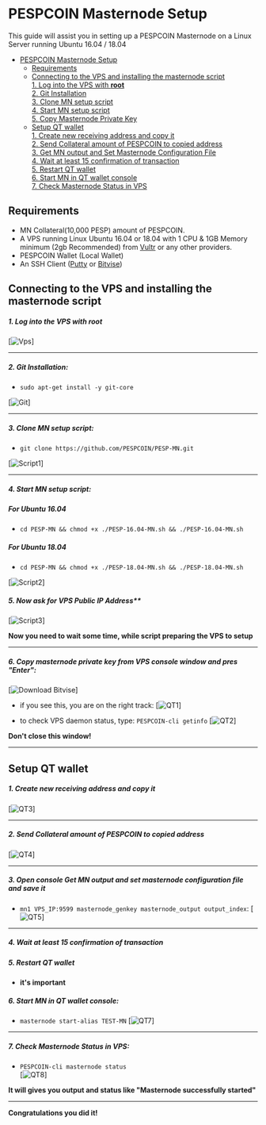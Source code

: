 # PESPCOIN Masternode Setup 
This guide will assist you in setting up a PESPCOIN Masternode on a Linux Server running Ubuntu 16.04 / 18.04

- [PESPCOIN Masternode Setup](#pespcoin-masternode-setup)  
  	* [Requirements](#requirements) 
  * [Connecting to the VPS and installing the masternode script](#Connecting-to-the-VPS-and-installing-the-masternode-script)  
         [1. Log into the VPS with **root**](#1-log-into-the-vps-with-root)  
         [2. Git Installation](#2-git-installation)  
         [3. Clone MN setup script](#3-clone-mn-setup-script)  
         [4. Start MN setup script](#4-start-mn-setup-script)  
         [5. Copy Masternode Private Key](#5-copy-masternode-private-key-from-vps-console-window-and-pres-enter)
  * [Setup QT wallet](#setup-qt-wallet)  
         [1. Create new receiving address and copy it](#1-create-new-receiving-address-and-copy-it)  
	 [2. Send Collateral amount of PESPCOIN to copied address](#2-send-collateral-amount-of-pespcoin-to-copied-address)  
	 [3. Get MN output and Set Masternode Configuration File](#3-open-console-get-mn-output-and-set-masternode-configuration-file-and-save-it)  
	 [4. Wait at least 15 confirmation of transaction](#4-wait-at-least-15-confirmation-of-transaction)  
         [5. Restart QT wallet](#5-restart-qt-wallet)  
         [6. Start MN in QT wallet console](#6-start-mn-in-qt-wallet-console)  
	 [7. Check Masternode Status in VPS](#7-check-masternode-status-in-vps)  

## Requirements
- MN Collateral(10,000 PESP) amount of PESPCOIN.
- A VPS running Linux Ubuntu 16.04 or 18.04 with 1 CPU & 1GB Memory minimum (2gb Recommended) from [Vultr](https://www.vultr.com/?ref=8622028) or any other providers.
- PESPCOIN Wallet (Local Wallet)
- An SSH Client (<a href="https://www.putty.org/" target="_blank">Putty</a> or <a href="https://dl.bitvise.com/BvSshClient-Inst.exe" target="_blank">Bitvise</a>)


## Connecting to the VPS and installing the masternode script

##### 1. Log into the VPS with **root**  
[![Vps](https://raw.githubusercontent.com/PESPCOIN/PESP-MN/main/assets/1.png)]
***
##### 2. Git Installation:  
- ```sudo apt-get install -y git-core```  

[![Git](https://raw.githubusercontent.com/PESPCOIN/PESP-MN/main/assets/2.png)]
***
##### 3. Clone MN setup script: 
- ```git clone https://github.com/PESPCOIN/PESP-MN.git```  

[![Script1](https://raw.githubusercontent.com/PESPCOIN/PESP-MN/main/assets/3.png)] 
***
##### 4. Start MN setup script:
##### For Ubuntu 16.04
- ```cd PESP-MN && chmod +x ./PESP-16.04-MN.sh && ./PESP-16.04-MN.sh```

##### For Ubuntu 18.04
- ```cd PESP-MN && chmod +x ./PESP-18.04-MN.sh && ./PESP-18.04-MN.sh```
   
[![Script2](https://raw.githubusercontent.com/PESPCOIN/PESP-MN/main/assets/4.png)]  

##### 5. Now ask for VPS Public IP Address** 
[![Script3](https://raw.githubusercontent.com/PESPCOIN/PESP-MN/main/assets/5.png)]

**Now you need to wait some time, while script preparing the VPS to setup**  
***
##### 6. Copy masternode private key from VPS console window and pres "Enter":
[![Download Bitvise](https://raw.githubusercontent.com/PESPCOIN/PESP-MN/main/assets/6.png)] 

- if you see this, you are on the right track:
[![QT1](https://raw.githubusercontent.com/PESPCOIN/PESP-MN/main/assets/7.png)]

- to check VPS daemon status, type: ```PESPCOIN-cli getinfo```
[![QT2](https://raw.githubusercontent.com/PESPCOIN/PESP-MN/main/assets/8.png)]

**Don't close this window!** 	
***

## Setup QT wallet
##### 1. Create new receiving address and copy it
[![QT3](https://raw.githubusercontent.com/PESPCOIN/PESP-MN/main/assets/9.png)] 

***
##### 2. Send Collateral amount of PESPCOIN to copied address
[![QT4](https://raw.githubusercontent.com/PESPCOIN/PESP-MN/main/assets/10.png)]
***
##### 3. Open console Get MN output and set masternode configuration file and save it
- ```mn1 VPS_IP:9599 masternode_genkey masternode_output output_index```:
[![QT5](https://raw.githubusercontent.com/PESPCOIN/PESP-MN/main/assets/11.png)]
***
##### 4. Wait at least 15 confirmation of transaction

##### 5. Restart QT wallet  
- **it's important**

##### 6. Start MN in QT wallet console:
- ```masternode start-alias TEST-MN```
[![QT7](https://raw.githubusercontent.com/PESPCOIN/PESP-MN/main/assets/12.png)]
***
##### 7. Check Masternode Status in VPS:
- ```PESPCOIN-cli masternode status```  
[![QT8](https://raw.githubusercontent.com/PESPCOIN/PESP-MN/main/assets/13.png)]  

**It will gives you output and status like "Masternode successfully started"** 	
***
**Сongratulations you did it!**